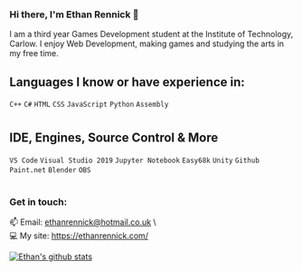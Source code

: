 ### Hi there, I'm Ethan Rennick 👋
I am a third year Games Development student at the Institute of Technology, Carlow. I enjoy Web Development, making games and studying the arts in my free time.

## Languages I know or have experience in: 
`C++` `C#` `HTML` `CSS` `JavaScript` `Python` `Assembly` 

#

## IDE, Engines, Source Control & More

`VS Code` `Visual Studio 2019` `Jupyter Notebook` `Easy68k` `Unity` `Github` `Paint.net` `Blender` `OBS`

#

### Get in touch:
 :mailbox: Email: ethanrennick@hotmail.co.uk \ <br>
 :computer: My site: https://ethanrennick.com/
 
 [![Ethan's github stats](https://github-readme-stats.vercel.app/api?username=EthanRennick)](https://github.com/anuraghazra/github-readme-stats)
 
<!--
**EthanRennick/EthanRennick** is a ✨ _special_ ✨ repository because its `README.md` (this file) appears on your GitHub profile.

Here are some ideas to get you started:

- 🔭 I’m currently working on ...
- 🌱 I’m currently learning ...
- 👯 I’m looking to collaborate on ...
- 🤔 I’m looking for help with ...
- 💬 Ask me about ...
- 📫 How to reach me: ...
- 😄 Pronouns: ...
- ⚡ Fun fact: ...
-->

